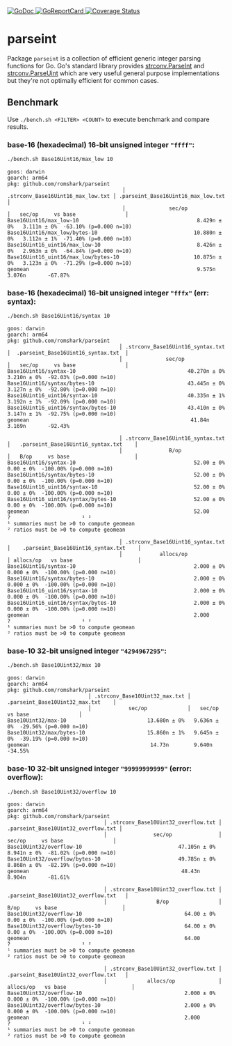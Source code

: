 <a href="https://pkg.go.dev/github.com/romshark/parseint">
    <img src="https://godoc.org/github.com/romshark/parseint?status.svg" alt="GoDoc">
</a>
<a href="https://goreportcard.com/report/github.com/romshark/parseint">
    <img src="https://goreportcard.com/badge/github.com/romshark/parseint" alt="GoReportCard">
</a>
<a href='https://coveralls.io/github/romshark/parseint?branch=main'>
    <img src='https://coveralls.io/repos/github/romshark/parseint/badge.svg?branch=main' alt='Coverage Status' />
</a>

# parseint

Package `parseint` is a collection of efficient generic integer parsing functions for Go.
Go's standard library provides [strconv.ParseInt](https://pkg.go.dev/strconv#ParseInt) and
[strconv.ParseUint](https://pkg.go.dev/strconv#ParseUint) which are very useful general
purpose implementations but they're not optimally efficient for common cases.

## Benchmark

Use `./bench.sh <FILTER> <COUNT>` to execute benchmark and compare results.

### base-16 (hexadecimal) 16-bit unsigned integer `"ffff"`:

```sh
./bench.sh Base16Uint16/max_low 10
```

```
goos: darwin
goarch: arm64
pkg: github.com/romshark/parseint
                                     │ .strconv_Base16Uint16_max_low.txt │ .parseint_Base16Uint16_max_low.txt  │
                                     │              sec/op               │   sec/op     vs base                │
Base16Uint16/max_low-10                                      8.429n ± 0%   3.111n ± 0%  -63.10% (p=0.000 n=10)
Base16Uint16/max_low/bytes-10                               10.880n ± 0%   3.112n ± 1%  -71.40% (p=0.000 n=10)
Base16Uint16_uint16/max_low-10                               8.426n ± 0%   2.963n ± 0%  -64.84% (p=0.000 n=10)
Base16Uint16_uint16/max_low/bytes-10                        10.875n ± 0%   3.123n ± 0%  -71.29% (p=0.000 n=10)
geomean                                                      9.575n        3.076n       -67.87%
```

### base-16 (hexadecimal) 16-bit unsigned integer `"fffx"` (err: syntax):

```sh
./bench.sh Base16Uint16/syntax 10
```

```
goos: darwin
goarch: arm64
pkg: github.com/romshark/parseint
                                    │ .strconv_Base16Uint16_syntax.txt │  .parseint_Base16Uint16_syntax.txt  │
                                    │              sec/op              │   sec/op     vs base                │
Base16Uint16/syntax-10                                    40.270n ± 0%   3.210n ± 0%  -92.03% (p=0.000 n=10)
Base16Uint16/syntax/bytes-10                              43.445n ± 0%   3.127n ± 0%  -92.80% (p=0.000 n=10)
Base16Uint16_uint16/syntax-10                             40.335n ± 1%   3.192n ± 1%  -92.09% (p=0.000 n=10)
Base16Uint16_uint16/syntax/bytes-10                       43.410n ± 0%   3.147n ± 1%  -92.75% (p=0.000 n=10)
geomean                                                    41.84n        3.169n       -92.43%

                                    │ .strconv_Base16Uint16_syntax.txt │   .parseint_Base16Uint16_syntax.txt    │
                                    │               B/op               │   B/op     vs base                     │
Base16Uint16/syntax-10                                      52.00 ± 0%   0.00 ± 0%  -100.00% (p=0.000 n=10)
Base16Uint16/syntax/bytes-10                                52.00 ± 0%   0.00 ± 0%  -100.00% (p=0.000 n=10)
Base16Uint16_uint16/syntax-10                               52.00 ± 0%   0.00 ± 0%  -100.00% (p=0.000 n=10)
Base16Uint16_uint16/syntax/bytes-10                         52.00 ± 0%   0.00 ± 0%  -100.00% (p=0.000 n=10)
geomean                                                     52.00                   ?                       ¹ ²
¹ summaries must be >0 to compute geomean
² ratios must be >0 to compute geomean

                                    │ .strconv_Base16Uint16_syntax.txt │    .parseint_Base16Uint16_syntax.txt    │
                                    │            allocs/op             │ allocs/op   vs base                     │
Base16Uint16/syntax-10                                      2.000 ± 0%   0.000 ± 0%  -100.00% (p=0.000 n=10)
Base16Uint16/syntax/bytes-10                                2.000 ± 0%   0.000 ± 0%  -100.00% (p=0.000 n=10)
Base16Uint16_uint16/syntax-10                               2.000 ± 0%   0.000 ± 0%  -100.00% (p=0.000 n=10)
Base16Uint16_uint16/syntax/bytes-10                         2.000 ± 0%   0.000 ± 0%  -100.00% (p=0.000 n=10)
geomean                                                     2.000                    ?                       ¹ ²
¹ summaries must be >0 to compute geomean
² ratios must be >0 to compute geomean
```

### base-10 32-bit unsigned integer `"4294967295"`:

```sh
./bench.sh Base10Uint32/max 10
```

```
goos: darwin
goarch: arm64
pkg: github.com/romshark/parseint
                          │ .strconv_Base10Uint32_max.txt │   .parseint_Base10Uint32_max.txt    │
                          │            sec/op             │   sec/op     vs base                │
Base10Uint32/max-10                          13.680n ± 0%   9.636n ± 0%  -29.56% (p=0.000 n=10)
Base10Uint32/max/bytes-10                    15.860n ± 1%   9.645n ± 0%  -39.19% (p=0.000 n=10)
geomean                                       14.73n        9.640n       -34.55%
```

### base-10 32-bit unsigned integer `"99999999999"` (error: overflow):

```sh
./bench.sh Base10Uint32/overflow 10
```

```
goos: darwin
goarch: arm64
pkg: github.com/romshark/parseint
                               │ .strconv_Base10Uint32_overflow.txt │ .parseint_Base10Uint32_overflow.txt │
                               │               sec/op               │   sec/op     vs base                │
Base10Uint32/overflow-10                               47.105n ± 0%   8.941n ± 0%  -81.02% (p=0.000 n=10)
Base10Uint32/overflow/bytes-10                         49.785n ± 0%   8.868n ± 0%  -82.19% (p=0.000 n=10)
geomean                                                 48.43n        8.904n       -81.61%

                               │ .strconv_Base10Uint32_overflow.txt │  .parseint_Base10Uint32_overflow.txt   │
                               │                B/op                │   B/op     vs base                     │
Base10Uint32/overflow-10                                 64.00 ± 0%   0.00 ± 0%  -100.00% (p=0.000 n=10)
Base10Uint32/overflow/bytes-10                           64.00 ± 0%   0.00 ± 0%  -100.00% (p=0.000 n=10)
geomean                                                  64.00                   ?                       ¹ ²
¹ summaries must be >0 to compute geomean
² ratios must be >0 to compute geomean

                               │ .strconv_Base10Uint32_overflow.txt │   .parseint_Base10Uint32_overflow.txt   │
                               │             allocs/op              │ allocs/op   vs base                     │
Base10Uint32/overflow-10                                 2.000 ± 0%   0.000 ± 0%  -100.00% (p=0.000 n=10)
Base10Uint32/overflow/bytes-10                           2.000 ± 0%   0.000 ± 0%  -100.00% (p=0.000 n=10)
geomean                                                  2.000                    ?                       ¹ ²
¹ summaries must be >0 to compute geomean
² ratios must be >0 to compute geomean
```
